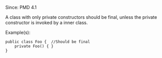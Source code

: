 Since: PMD 4.1

A class with only private constructors should be final, unless the private constructor 
is invoked by a inner class.

Example(s):
```
public class Foo {  //Should be final
    private Foo() { }
}
```
